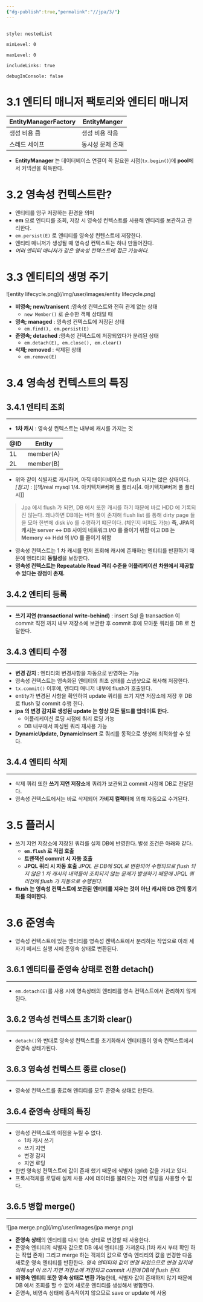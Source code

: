 ```yaml
---
{"dg-publish":true,"permalink":"//jpa/3/"}
---
```



```table-of-contents

style: nestedList

minLevel: 0

maxLevel: 0

includeLinks: true

debugInConsole: false

```
# 3.1 엔티티 매니저 팩토리와 엔티티 매니저
| EntityManagerFactory | EntityManger |
| -------------------- | ------------ |
| 생성 비용 큼              | 생성 비용 작음     |
| 스레드 세이프              | 동시성 문제 존재    |


- **EntityManager** 는 데이터베이스 연결이 꼭 필요한 시점(`tx.begin()`)에 **pool**에서 커넥션을 획득한다.

# 3.2 영속성 컨텍스트란?
- 엔티티를 영구 저장하는 환경을 의미
- **em** 으로 엔티티를 조회, 저장 시 영속성 컨텍스트를 사용해 엔티리를 보관하고 관리한다.
- `em.persist(E)` 로 엔티티를 영속성 컨텐스트에 저장한다.
- 엔티티 매니저가 생성될 때 영속성 컨텍스트는 하나 만들어진다.
- *여러 엔티티 매니저가 같은 영속성 컨텍스트에 접근 가능하다.*


# 3.3 엔티티의 생명 주기

![entity lifecycle.png](/img/user/images/entity lifecycle.png)
- **비영속; new/tranisent** :영속성 컨텍스트와 전혀 관계 없는 상태
  - `new Member()` 로 순수한 객체 상태일 때
- **영속; managed** : 영속성 컨텍스트에 저장된 상태
	- `em.find(), em.persist(E)` 
- **준영속; detached** :영속성 컨텍스트에 저장되었다가 분리된 상태
	- `em.detach(E), em.close(), em.clear()`
- **삭제; removed** : 삭제된 상태
	- `em.remove(E)`

# 3.4 영속성 컨텍스트의 특징

## 3.4.1 엔티티 조회
---
- **1차 캐시** : 영속성 컨텍스트는 내부에 캐시를 가지는 것

| @ID | Entity    |
| --- | --------- |
| 1L  | member(A) |
| 2L  | member(B) |
- 위와 같이 식별자로 캐시하며, 아직 데이터베이스로 flush 되지는 않은 상태이다. 
  *[참고]* : [[책/real mysql 1/4. 아키텍처#버퍼 풀 플러시\|4. 아키텍처#버퍼 풀 플러시]]

> Jpa 에서 flush 가 되면, DB 에서 또한 캐시를 하기 때문에 바로 HDD 에 기록되진 않는다.
> 왜냐하면 DB에는 버퍼 풀이 존재해 flush list 를 통해 dirty page 들을 모아 한번에 disk i/o 를 수행하기 떄문이다. (체인지 버퍼도 가능)
> **즉, JPA의 캐시는 server <-> DB 사이의 네트워크 I/O 를 줄이기 위함 이고 DB 는 Memory <-> Hdd 의 I/O 를 줄이기 위함**

- 영속성 컨텍스트는 1 차 캐시를 먼저 조회해 캐시에 존재하는 엔티티를 반환하기 때문에 엔티티의 **동일성**을 보장한다.
- **영속성 컨텍스트는 Repeatable Read  격리 수준을 어플리케이션 차원에서 제공할 수 있다는 장점이 존재.**

## 3.4.2 엔티티 등록
---
- **쓰기 지연 (transactional write-behind)** : insert Sql 을 transaction 이 commit 직전 까지 내부 저장소에 보관한 후 commit 후에 모아둔 쿼리를 DB 로 전달한다.


## 3.4.3 엔티티 수정
---
- **변경 감지** : 엔티티의 변경사항을 자동으로 반영하는 기능
- 영속성 컨텍스트는 영속화된 엔티티의 최초 상태를 스냅샷으로 복사해 저장한다.
- `tx.commit()` 이후에, 엔티티 매니저 내부에 flush가 호출된다. 
- entity가 변경된 사항을 확인하여 update 쿼리를 쓰기 지연 저장소에 저장 후 DB로 flush 및 commit 수행 한다.
- **jpa 의 변경 감지로 생성된 update 는 항상 모든 필드를 업데이트 한다.**
	- 어플리케이션 로딩 시점에 쿼리 로딩 가능
	- DB 내부에서 파싱된 쿼리 재사용 가능
- **DynamicUpdate, DynamicInsert** 로 쿼리를 동적으로 생성해 최적화할 수 있다.


## 3.4.4 엔티티 삭제
---
- 삭제 쿼리 또한 **쓰기 지연 저장소**에 쿼리가 보관되고 commit 시점에 DB로 전달된다.
- 영속성 컨텍스트에서는 바로 삭제되어 **가비지 컬렉터**에 의해 자동으로 수거된다.



# 3.5 플러시
- 쓰기 지연 저장소에 저장된 쿼리를 실제 DB에 반영한다. 발생 조건은 아래와 같다.
	- **`em.flush` 로 직접 호출**
	- **트랜잭션 commit 시 자동 호출**
	- **JPQL 쿼리 시 자동 호출** 
	  *JPQL 은 DB에 SQL로 변환되어 수행되므로 flush 되지 않은 1 차 캐시의 내역들이 조회되지 않는 문제가 발생하기 때문에 JPQL 쿼리전에 flush 가 자동으로 수행된다.*
- **flush 는 영속성 컨텍스트에 보관된 엔티티를 지우는 것이 아닌 캐시와 DB 간의 동기화를 의미한다.**

# 3.6 준영속
- 영속성 컨텍스트에 있는 엔티티를 영속성 켄텍스트에서 분리하는 작업으로 아래 세자기 메서드 실행 시에 준영속 상태로 변환된다.




## 3.6.1 엔티티를 준영속 상태로 전환 detach()
---

- `em.detach(E)`를 사용 시에 영속상태의 엔티티를 영속 컨텍스트에서 관리하지 않게 된다.


## 3.6.2 영속성 컨텍스트 초기화 clear()
---

- `detach()`와 반대로 영속성 컨텍스트를 초기화해서 엔티티들이 영속 컨텍스트에서 준영속 상태가된다.

##  3.6.3 영속성 컨텍스트 종료 close()
---

- 영속성 컨텍스트를 종료해 엔티티를 모두 준영속 상태로 만든다.



## 3.6.4 준영속 상태의 특징
--- 

- 영속성 컨텍스트의 이점을 누릴 수 없다.
	- 1차 캐시 쓰기
	- 쓰기 지연
	- 변경 감지
	- 지연 로딩
- 한번 영속성 컨텍스트에 값이 존재 했기 때문에 식별자 (@Id) 값을 가지고 있다.
- 프록시객체를 로딩해 실제 사용 시에 데이터를 불러오는 지연 로딩을 사용할 수 없다.




## 3.6.5 병합 merge()
---
![jpa merge.png](/img/user/images/jpa merge.png)
- **준영속 상태**의 엔티티를 다시 영속 상태로 변경할 때 사용한다.
- 준영속 엔티티의 식별자 값으로 DB 에서 엔티티를 가져온다.(1차 캐시 부터 확인 하는 작업 존재) 
  그리고 merge 하는 객체의 값으로 영속 엔티티의 값을 변경한 다음 새로운 영속 엔티티를 반환한다.
  *영속 엔티티의 값이 변경 되었으므로 변경 감지에 의해 sql 이 쓰기 지연 저장소에 저장되고 commit 시점에 DB에 flush 된다.*
- **비영속 엔티티 또한 영속 상태로 변환 가능**한데, 식별자 값이 존재하지 않기 때문에 DB 에서 조회를 할 수 없어 새로운 엔티티를 생성해서 병합한다.
- 준영속, 비영속 상태에 종속적이지 않으므로 save or update 에 사용













